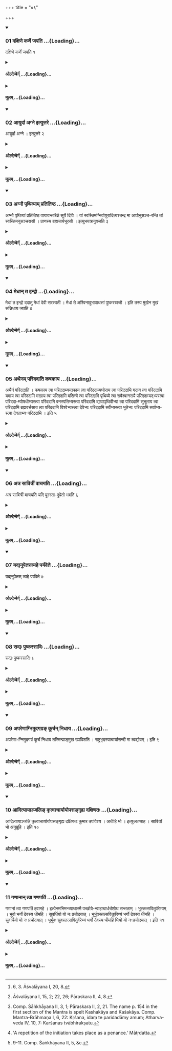 +++
title = "०६"

+++

<div class="js_include" includetitle="true" newlevelforh1="3" unfilled url="/vedAH_yajuH/taittirIyam/sUtram/hiraNyakeshI/gRhyam/vishvAsa-prastutiH/1/06/01_daxiNe_karNe_japati.md">
<details open><summary><h3>01 दक्षिणे कर्णे जपति ...{Loading}...</h3></summary>

दक्षिणे कर्णे जपति १
</details>
</div>
<div class="js_include collapsed" newlevelforh1="4" title="ओल्देन्बेर्ग्" unfilled url="/vedAH_yajuH/taittirIyam/sUtram/hiraNyakeshI/gRhyam/oldenberg/1/06/01_daxiNe_karNe_japati.md">
<details><summary><h4>ओल्देन्बेर्ग् ...{Loading}...</h4></summary>

1. (This verse the teacher) murmurs in (the boy's) right ear;

</details>
</div>
<div class="js_include collapsed" newlevelforh1="4" title="मूलम्" unfilled url="/vedAH_yajuH/taittirIyam/sUtram/hiraNyakeshI/gRhyam/mUlam/1/06/01_daxiNe_karNe_japati.md">
<details><summary><h4>मूलम् ...{Loading}...</h4></summary>

दक्षिणे कर्णे जपति १
</details>
</div>
<div class="js_include" includetitle="true" newlevelforh1="3" unfilled url="/vedAH_yajuH/taittirIyam/sUtram/hiraNyakeshI/gRhyam/vishvAsa-prastutiH/1/06/02_AyurdA_agne_ityuttare.md">
<details open><summary><h3>02 आयुर्दा अग्ने इत्युत्तरे ...{Loading}...</h3></summary>

आयुर्दा अग्ने । इत्युत्तरे २
</details>
</div>
<div class="js_include collapsed" newlevelforh1="4" title="ओल्देन्बेर्ग्" unfilled url="/vedAH_yajuH/taittirIyam/sUtram/hiraNyakeshI/gRhyam/oldenberg/1/06/02_AyurdA_agne_ityuttare.md">
<details><summary><h4>ओल्देन्बेर्ग् ...{Loading}...</h4></summary>

2. (The verse), 'Life-giving, Agni' (Taitt. Saṃh. I, 3, 14, 4) in his left ear.

</details>
</div>
<div class="js_include collapsed" newlevelforh1="4" title="मूलम्" unfilled url="/vedAH_yajuH/taittirIyam/sUtram/hiraNyakeshI/gRhyam/mUlam/1/06/02_AyurdA_agne_ityuttare.md">
<details><summary><h4>मूलम् ...{Loading}...</h4></summary>

आयुर्दा अग्ने । इत्युत्तरे २
</details>
</div>
<div class="js_include" includetitle="true" newlevelforh1="3" unfilled url="/vedAH_yajuH/taittirIyam/sUtram/hiraNyakeshI/gRhyam/vishvAsa-prastutiH/1/06/03_agnau_pRthivyAm_pratitiShTh.md">
<details open><summary><h3>03 अग्नौ पृथिव्याम् प्रतितिष्ठ ...{Loading}...</h3></summary>

अग्नौ पृथिव्यां प्रतितिष्ठ वायावन्तरिक्षे सूर्ये दिवि । यां स्वस्तिमग्निर्वायुरादित्यश्चन्द्र मा आपोनुसञ्च-रन्ति तां स्वस्तिमनुसञ्चरासौ । प्राणस्य ब्रह्मचार्यभूरसौ । इत्युभयत्रानुषजति ३
</details>
</div>
<div class="js_include collapsed" newlevelforh1="4" title="ओल्देन्बेर्ग्" unfilled url="/vedAH_yajuH/taittirIyam/sUtram/hiraNyakeshI/gRhyam/oldenberg/1/06/03_agnau_pRthivyAm_pratitiShTh.md">
<details><summary><h4>ओल्देन्बेर्ग् ...{Loading}...</h4></summary>

3. [^1]  Both times he adds (to the verses quoted in the last Sūtras the formula), 'Stand fast in Agni and on the earth, in Vāyu and in the air, in Sūrya and in heaven. The bliss in which Agni, Vāyu, the sun, the moon, and the waters go their way, in that bliss go thy way, N.N.! Thou hast become the pupil of breath, N.N.!'

[^1]:  6, 3. Āśvalāyana I, 20, 8.

</details>
</div>
<div class="js_include collapsed" newlevelforh1="4" title="मूलम्" unfilled url="/vedAH_yajuH/taittirIyam/sUtram/hiraNyakeshI/gRhyam/mUlam/1/06/03_agnau_pRthivyAm_pratitiShTh.md">
<details><summary><h4>मूलम् ...{Loading}...</h4></summary>

अग्नौ पृथिव्यां प्रतितिष्ठ वायावन्तरिक्षे सूर्ये दिवि । यां स्वस्तिमग्निर्वायुरादित्यश्चन्द्र मा आपोनुसञ्च-रन्ति तां स्वस्तिमनुसञ्चरासौ । प्राणस्य ब्रह्मचार्यभूरसौ । इत्युभयत्रानुषजति ३
</details>
</div>
<div class="js_include" includetitle="true" newlevelforh1="3" unfilled url="/vedAH_yajuH/taittirIyam/sUtram/hiraNyakeshI/gRhyam/vishvAsa-prastutiH/1/06/04_medhAn_ta_indro.md">
<details open><summary><h3>04 मेधान् त इन्द्रो ...{Loading}...</h3></summary>

मेधां त इन्द्रो ददातु मेधां देवी सरस्वती । मेधां ते अश्विनावुभावाधत्तां पुष्करस्रजौ । इति तस्य मुखेन मुखं सन्निधाय जपति ४
</details>
</div>
<div class="js_include collapsed" newlevelforh1="4" title="ओल्देन्बेर्ग्" unfilled url="/vedAH_yajuH/taittirIyam/sUtram/hiraNyakeshI/gRhyam/oldenberg/1/06/04_medhAn_ta_indro.md">
<details><summary><h4>ओल्देन्बेर्ग् ...{Loading}...</h4></summary>

4. [^2]  Approaching his mouth to (the boy's) mouth he murmurs, 'Intelligence may Indra give thee, intelligence the goddess Sarasvatī. Intelligence may the two Aśvins, wreathed with lotus, bestow on thee.'

[^2]:  Āśvalāyana I, 15, 2; 22, 26; Pāraskara II, 4, 8.

</details>
</div>
<div class="js_include collapsed" newlevelforh1="4" title="मूलम्" unfilled url="/vedAH_yajuH/taittirIyam/sUtram/hiraNyakeshI/gRhyam/mUlam/1/06/04_medhAn_ta_indro.md">
<details><summary><h4>मूलम् ...{Loading}...</h4></summary>

मेधां त इन्द्रो ददातु मेधां देवी सरस्वती । मेधां ते अश्विनावुभावाधत्तां पुष्करस्रजौ । इति तस्य मुखेन मुखं सन्निधाय जपति ४
</details>
</div>
<div class="js_include" includetitle="true" newlevelforh1="3" unfilled url="/vedAH_yajuH/taittirIyam/sUtram/hiraNyakeshI/gRhyam/vishvAsa-prastutiH/1/06/05_athainam_paridadAti_kaShakA.md">
<details open><summary><h3>05 अथैनम् परिददाति कषकाय ...{Loading}...</h3></summary>

अथैनं परिददाति । कषकाय त्वा परिददाम्यन्तकाय त्वा परिददाम्यघोराय त्वा परिददामि गदाय त्वा परिददामि यमाय त्वा परिददामि मखाय त्वा परिददामि वशिन्यै त्वा परिददामि पृथिव्यै त्वा सवैश्वानरायै परिददाम्यद्भ्यस्त्वा परिददा-म्योषधीभ्यस्त्वा परिददामि वनस्पतिभ्यस्त्वा परिददामि द्यावापृथिवीभ्यां त्वा परिददामि सुभूताय त्वा परिददामि ब्रह्मवर्चसाय त्वा परिददामि विश्वेभ्यस्त्वा देवेभ्यः परिददामि सर्वेभ्यस्त्वा भूतेभ्यः परिददामि सर्वाभ्य-स्त्वा देवताभ्यः परिददामि । इति ५
</details>
</div>
<div class="js_include collapsed" newlevelforh1="4" title="ओल्देन्बेर्ग्" unfilled url="/vedAH_yajuH/taittirIyam/sUtram/hiraNyakeshI/gRhyam/oldenberg/1/06/05_athainam_paridadAti_kaShakA.md">
<details><summary><h4>ओल्देन्बेर्ग् ...{Loading}...</h4></summary>

5. [^3]  He then gives (the boy) in charge (to the gods and demons, with the formulas), 'To Kashaka (?) I give thee in charge. To Antaka I give thee in charge. To Aghora ("the not frightful one") I give thee in charge. To Disease . . . to Yama . . . to Makha . . . to Vaśinī ("the ruling goddess") . . . to the earth together with Vaiśvānara . . . to the waters . . . to the herbs . . . to the trees . . . to Heaven and Earth . . . to welfare . . . to holy lustre . . . to the Viśve devās . . . to all beings . . . to all deities I give thee in charge.'

[^3]:  Comp. Śāṅkhāyana II, 3, 1; Pāraskara II, 2, 21. The name p. 154 in the first section of the Mantra is spelt Kashakāya and Kaśakāya. Comp. Mantra-Brāhmaṇa I, 6, 22: Kṛśana, idaṃ te paridadāmy amum; Atharva-veda IV, 10, 7: Karśanas tvābhirakṣatu.

</details>
</div>
<div class="js_include collapsed" newlevelforh1="4" title="मूलम्" unfilled url="/vedAH_yajuH/taittirIyam/sUtram/hiraNyakeshI/gRhyam/mUlam/1/06/05_athainam_paridadAti_kaShakA.md">
<details><summary><h4>मूलम् ...{Loading}...</h4></summary>

अथैनं परिददाति । कषकाय त्वा परिददाम्यन्तकाय त्वा परिददाम्यघोराय त्वा परिददामि गदाय त्वा परिददामि यमाय त्वा परिददामि मखाय त्वा परिददामि वशिन्यै त्वा परिददामि पृथिव्यै त्वा सवैश्वानरायै परिददाम्यद्भ्यस्त्वा परिददा-म्योषधीभ्यस्त्वा परिददामि वनस्पतिभ्यस्त्वा परिददामि द्यावापृथिवीभ्यां त्वा परिददामि सुभूताय त्वा परिददामि ब्रह्मवर्चसाय त्वा परिददामि विश्वेभ्यस्त्वा देवेभ्यः परिददामि सर्वेभ्यस्त्वा भूतेभ्यः परिददामि सर्वाभ्य-स्त्वा देवताभ्यः परिददामि । इति ५
</details>
</div>
<div class="js_include" includetitle="true" newlevelforh1="3" unfilled url="/vedAH_yajuH/taittirIyam/sUtram/hiraNyakeshI/gRhyam/vishvAsa-prastutiH/1/06/06_atra_sAvitrIM_vAchayati.md">
<details open><summary><h3>06 अत्र सावित्रीं वाचयति ...{Loading}...</h3></summary>

अत्र सावित्रीं वाचयति यदि पुरस्ता-दुपेतो भवति ६
</details>
</div>
<div class="js_include collapsed" newlevelforh1="4" title="ओल्देन्बेर्ग्" unfilled url="/vedAH_yajuH/taittirIyam/sUtram/hiraNyakeshI/gRhyam/oldenberg/1/06/06_atra_sAvitrIM_vAchayati.md">
<details><summary><h4>ओल्देन्बेर्ग् ...{Loading}...</h4></summary>

6. [^4]  He now teaches him the Sāvitrī, if he has (already) been initiated before.

[^4]:  'A repetition of the initiation takes place as a penance.' Mātṛdatta.

</details>
</div>
<div class="js_include collapsed" newlevelforh1="4" title="मूलम्" unfilled url="/vedAH_yajuH/taittirIyam/sUtram/hiraNyakeshI/gRhyam/mUlam/1/06/06_atra_sAvitrIM_vAchayati.md">
<details><summary><h4>मूलम् ...{Loading}...</h4></summary>

अत्र सावित्रीं वाचयति यदि पुरस्ता-दुपेतो भवति ६
</details>
</div>
<div class="js_include" includetitle="true" newlevelforh1="3" unfilled url="/vedAH_yajuH/taittirIyam/sUtram/hiraNyakeshI/gRhyam/vishvAsa-prastutiH/1/06/07_yadyanupetastryahe_paryavet.md">
<details open><summary><h3>07 यद्यनुपेतस्त्र्यहे पर्यवेते ...{Loading}...</h3></summary>

यद्यनुपेतस् त्र्यहे पर्यवेते ७
</details>
</div>
<div class="js_include collapsed" newlevelforh1="4" title="ओल्देन्बेर्ग्" unfilled url="/vedAH_yajuH/taittirIyam/sUtram/hiraNyakeshI/gRhyam/oldenberg/1/06/07_yadyanupetastryahe_paryavet.md">
<details><summary><h4>ओल्देन्बेर्ग् ...{Loading}...</h4></summary>

7. If he has not been initiated (before, he teaches him the Sāvitrī) after three days have elapsed.

</details>
</div>
<div class="js_include collapsed" newlevelforh1="4" title="मूलम्" unfilled url="/vedAH_yajuH/taittirIyam/sUtram/hiraNyakeshI/gRhyam/mUlam/1/06/07_yadyanupetastryahe_paryavet.md">
<details><summary><h4>मूलम् ...{Loading}...</h4></summary>

यद्यनुपेतस्त्र्यहे पर्यवेते ७
</details>
</div>
<div class="js_include" includetitle="true" newlevelforh1="3" unfilled url="/vedAH_yajuH/taittirIyam/sUtram/hiraNyakeshI/gRhyam/vishvAsa-prastutiH/1/06/08_sadyaH_puShkarasAdiH.md">
<details open><summary><h3>08 सद्यः पुष्करसादिः ...{Loading}...</h3></summary>

सद्यः पुष्करसादिः ८
</details>
</div>
<div class="js_include collapsed" newlevelforh1="4" title="ओल्देन्बेर्ग्" unfilled url="/vedAH_yajuH/taittirIyam/sUtram/hiraNyakeshI/gRhyam/oldenberg/1/06/08_sadyaH_puShkarasAdiH.md">
<details><summary><h4>ओल्देन्बेर्ग् ...{Loading}...</h4></summary>

8. (He does so) immediately, says Pushkarasādi.

</details>
</div>
<div class="js_include collapsed" newlevelforh1="4" title="मूलम्" unfilled url="/vedAH_yajuH/taittirIyam/sUtram/hiraNyakeshI/gRhyam/mUlam/1/06/08_sadyaH_puShkarasAdiH.md">
<details><summary><h4>मूलम् ...{Loading}...</h4></summary>

सद्यः पुष्करसादिः ८
</details>
</div>
<div class="js_include" includetitle="true" newlevelforh1="3" unfilled url="/vedAH_yajuH/taittirIyam/sUtram/hiraNyakeshI/gRhyam/vishvAsa-prastutiH/1/06/09_apareNAgnimudagagra~N_kUrch.md">
<details open><summary><h3>09 अपरेणाग्निमुदगग्रङ् कूर्चन् निधाय ...{Loading}...</h3></summary>

अपरेणा-ग्निमुदगग्रं कूर्चं निधाय तस्मिन्प्राङ्मुख उपविशति । राष्ट्रभृदस्याचार्यासन्दी मा त्वद्योषम् । इति ९
</details>
</div>
<div class="js_include collapsed" newlevelforh1="4" title="ओल्देन्बेर्ग्" unfilled url="/vedAH_yajuH/taittirIyam/sUtram/hiraNyakeshI/gRhyam/oldenberg/1/06/09_apareNAgnimudagagra~N_kUrch.md">
<details><summary><h4>ओल्देन्बेर्ग् ...{Loading}...</h4></summary>

9. [^5]  Having placed to the west of the fire a bunch of grass with its points directed towards the north, (the teacher) sits down thereon, facing the east, with (the formula), 'A giver of royal power art thou, a teacher's seat. May I not withdraw from thee.'

[^5]:  9-11. Comp. Śāṅkhāyana II, 5, &c.

</details>
</div>
<div class="js_include collapsed" newlevelforh1="4" title="मूलम्" unfilled url="/vedAH_yajuH/taittirIyam/sUtram/hiraNyakeshI/gRhyam/mUlam/1/06/09_apareNAgnimudagagra~N_kUrch.md">
<details><summary><h4>मूलम् ...{Loading}...</h4></summary>

अपरेणा-ग्निमुदगग्रं कूर्चं निधाय तस्मिन्प्राङ्मुख उपविशति । राष्ट्रभृदस्याचार्यासन्दी मा त्वद्योषम् । इति ९
</details>
</div>
<div class="js_include" includetitle="true" newlevelforh1="3" unfilled url="/vedAH_yajuH/taittirIyam/sUtram/hiraNyakeshI/gRhyam/vishvAsa-prastutiH/1/06/10_AdityAyAnjali~N_kRtvAchAryA.md">
<details open><summary><h3>10 आदित्यायाञ्जलिङ् कृत्वाचार्यायोपसङ्गृह्य दक्षिणतः ...{Loading}...</h3></summary>

आदित्यायाञ्जलिं कृत्वाचार्यायोपसङ्गृह्य दक्षिणतः कुमार उपविश्य । अधीहि भो । इत्युत्त्काथाह । सावित्रीं भो अनुब्रूहि । इति १०
</details>
</div>
<div class="js_include collapsed" newlevelforh1="4" title="ओल्देन्बेर्ग्" unfilled url="/vedAH_yajuH/taittirIyam/sUtram/hiraNyakeshI/gRhyam/oldenberg/1/06/10_AdityAyAnjali~N_kRtvAchAryA.md">
<details><summary><h4>ओल्देन्बेर्ग् ...{Loading}...</h4></summary>

10. The boy raises his joined hands towards the sun, embraces (the feet of) his teacher, sits down to the south (of the teacher), addresses (him), 'Recite, sir!' and then says, 'Recite the Sāvitrī, sir!'

</details>
</div>
<div class="js_include collapsed" newlevelforh1="4" title="मूलम्" unfilled url="/vedAH_yajuH/taittirIyam/sUtram/hiraNyakeshI/gRhyam/mUlam/1/06/10_AdityAyAnjali~N_kRtvAchAryA.md">
<details><summary><h4>मूलम् ...{Loading}...</h4></summary>

आदित्यायाञ्जलिं कृत्वाचार्यायोपसङ्गृह्य दक्षिणतः कुमार उपविश्य । अधीहि भो । इत्युत्त्काथाह । सावित्रीं भो अनुब्रूहि । इति १०
</details>
</div>
<div class="js_include" includetitle="true" newlevelforh1="3" unfilled url="/vedAH_yajuH/taittirIyam/sUtram/hiraNyakeshI/gRhyam/vishvAsa-prastutiH/1/06/11_gaNAnAn_tvA_gaNapatiM.md">
<details open><summary><h3>11 गणानान् त्वा गणपतिं ...{Loading}...</h3></summary>

गणानां त्वा गणपतिं हवामहे । इत्येनमभिमन्त्र्याथास्मै पच्छोग्रे-न्वाहाथार्धर्चशोथ सन्तताम् । भूस्तत्सवितुर्वरेण्यम् । भुवो भर्गो देवस्य धीमहि । सुवर्धियो यो नः प्रचोदयात् । भूर्भुवस्तत्सवितुर्वरेण्यं भर्गो देवस्य धीमहि । सुवर्धियो यो नः प्रचोदयात् । भूर्भुवः सुवस्तत्सवितुर्वरेण्यं भर्गो देवस्य धीमहि धियो यो नः प्रचोदयात् । इति ११
</details>
</div>
<div class="js_include collapsed" newlevelforh1="4" title="ओल्देन्बेर्ग्" unfilled url="/vedAH_yajuH/taittirIyam/sUtram/hiraNyakeshI/gRhyam/oldenberg/1/06/11_gaNAnAn_tvA_gaNapatiM.md">
<details><summary><h4>ओल्देन्बेर्ग् ...{Loading}...</h4></summary>

11. Having recited over (the boy the verse), 'We call thee, the lord of the hosts' (Taitt. Saṃh. II, 3, 14, 3), he then recites (the Sāvitrī) to him, firstly Pāda by Pāda, then hemistich by hemistich, and then the whole verse (in the following way),

'Bhūs! Tat Savitur vareṇyaṃ (That adorable splendour) - 

'Bhuvo! Bhargo devasya dhīmahi (of the divine Savitṛ may we obtain) - 

'Suvar! Dhiyo yo naḥ pracodayāt (who should rouse our prayers). - 

'Bhūr bhuvas! Tat Savitur vareṇyaṃ bhargo devasya dhīmahi - 

'Suvar! Dhiyo yo naḥ pracodayāt. - 

'Bhūr bhuvaḥ suvas! Tat Savitur . . . pracodayāt.'

</details>
</div>
<div class="js_include collapsed" newlevelforh1="4" title="मूलम्" unfilled url="/vedAH_yajuH/taittirIyam/sUtram/hiraNyakeshI/gRhyam/mUlam/1/06/11_gaNAnAn_tvA_gaNapatiM.md">
<details><summary><h4>मूलम् ...{Loading}...</h4></summary>

गणानां त्वा गणपतिं हवामहे । इत्येनमभिमन्त्र्याथास्मै पच्छोग्रे-न्वाहाथार्धर्चशोथ सन्तताम् । भूस्तत्सवितुर्वरेण्यम् । भुवो भर्गो देवस्य धीमहि । सुवर्धियो यो नः प्रचोदयात् । भूर्भुवस्तत्सवितुर्वरेण्यं भर्गो देवस्य धीमहि । सुवर्धियो यो नः प्रचोदयात् । भूर्भुवः सुवस्तत्सवितुर्वरेण्यं भर्गो देवस्य धीमहि धियो यो नः प्रचोदयात् । इति ११
</details>
</div>
